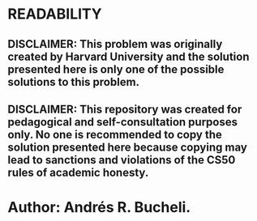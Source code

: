 # READABILITY

## DISCLAIMER: This problem was originally created by Harvard University and the solution presented here is only one of the possible solutions to this problem.

## DISCLAIMER: This repository was created for pedagogical and self-consultation purposes only. No one is recommended to copy the solution presented here because copying may lead to sanctions and violations of the CS50 rules of academic honesty.

# Author: Andrés R. Bucheli.
